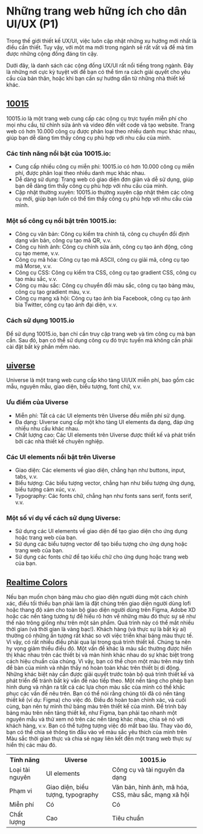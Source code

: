 # Những trang web hững ích cho dân UI/UX (P1)

Trong thế giới thiết kế UX/UI, việc luôn cập nhật những  xu hướng mới nhất là điều cần thiết. Tuy vậy, với một ma mới trong ngành sẽ rất vất vả để mà tìm được những cộng đồng đáng tin cậy.

Dưới đây, là danh sách các cộng đồng UX/UI rất nổi tiếng trong ngành. Đây là những nơi cực kỳ tuyệt vời để bạn có thể tìm ra cách giải quyết cho yêu cầu của bản thân, hoặc khi bạn cần sự hướng dẫn từ những nhà thiết kế khác.


## [10015](https://10015.io/)


10015.io là một trang web cung cấp các công cụ trực tuyến miễn phí cho mọi nhu cầu, từ chỉnh sửa ảnh và video đến viết code và tạo website. Trang web có hơn 10.000 công cụ được phân loại theo nhiều danh mục khác nhau, giúp bạn dễ dàng tìm thấy công cụ phù hợp với nhu cầu của mình.

### Các tính năng nổi bật của 10015.io:

- Cung cấp nhiều công cụ miễn phí: 10015.io có hơn 10.000 công cụ miễn phí, được phân loại theo nhiều danh mục khác nhau.
- Dễ dàng sử dụng: Trang web có giao diện đơn giản và dễ sử dụng, giúp bạn dễ dàng tìm thấy công cụ phù hợp với nhu cầu của mình.
- Cập nhật thường xuyên: 10015.io thường xuyên cập nhật thêm các công cụ mới, giúp bạn luôn có thể tìm thấy công cụ phù hợp với nhu cầu của mình.

### Một số công cụ nổi bật trên 10015.io:

- Công cụ văn bản: Công cụ kiểm tra chính tả, công cụ chuyển đổi định dạng văn bản, công cụ tạo mã QR, v.v.
- Công cụ hình ảnh: Công cụ chỉnh sửa ảnh, công cụ tạo ảnh động, công cụ tạo meme, v.v.
- Công cụ mã hóa: Công cụ tạo mã ASCII, công cụ giải mã, công cụ tạo mã Morse, v.v.
- Công cụ CSS: Công cụ kiểm tra CSS, công cụ tạo gradient CSS, công cụ tạo màu sắc, v.v.
- Công cụ màu sắc: Công cụ chuyển đổi màu sắc, công cụ tạo bảng màu, công cụ tạo gradient màu, v.v.
- Công cụ mạng xã hội: Công cụ tạo ảnh bìa Facebook, công cụ tạo ảnh bìa Twitter, công cụ tạo ảnh đại diện, v.v.

### Cách sử dụng 10015.io

Để sử dụng 10015.io, bạn chỉ cần truy cập trang web và tìm công cụ mà bạn cần. Sau đó, bạn có thể sử dụng công cụ đó trực tuyến mà không cần phải cài đặt bất kỳ phần mềm nào.

## [uiverse](https://uiverse.io/)

Universe là một trang web cung cấp kho tàng UI/UX miễn phí, bao gồm các mẫu, nguyên mẫu, giao diện, biểu tượng, font chữ, v.v.

### Ưu điểm của Uiverse

- Miễn phí: Tất cả các UI elements trên Uiverse đều miễn phí sử dụng.
- Đa dạng: Uiverse cung cấp một kho tàng UI elements đa dạng, đáp ứng nhiều nhu cầu khác nhau.
- Chất lượng cao: Các UI elements trên Uiverse được thiết kế và phát triển bởi các nhà thiết kế chuyên nghiệp.
### Các UI elements nổi bật trên Uiverse

- Giao diện: Các elements về giao diện, chẳng hạn như buttons, input, tabs, v.v.
- Biểu tượng: Các biểu tượng vector, chẳng hạn như biểu tượng ứng dụng, biểu tượng cảm xúc, v.v.
- Typography: Các fonts chữ, chẳng hạn như fonts sans serif, fonts serif, v.v.

### Một số ví dụ về cách sử dụng Uiverse:

- Sử dụng các UI elements về giao diện để tạo giao diện cho ứng dụng hoặc trang web của bạn.
- Sử dụng các biểu tượng vector để tạo biểu tượng cho ứng dụng hoặc trang web của bạn.
- Sử dụng các fonts chữ để tạo kiểu chữ cho ứng dụng hoặc trang web của bạn.

## [Realtime Colors]((https://realtimecolors.com/?colors=22210c-fcfcf7-39a7a2-ffffff-581f5b)https://realtimecolors.com/?colors=22210c-fcfcf7-39a7a2-ffffff-581f5b)
Nếu bạn muốn chọn bảng màu cho giao diện người dùng một cách chính xác, điều tối thiểu bạn phải làm là đặt chúng trên giao diện người dùng lofi hoặc thang độ xám cho toàn bộ giao diện người dùng trên Figma, Adobe XD hoặc các nền tảng tương tự để hiểu rõ hơn về những màu đó thực sự sẽ như thế nào trông giống như trên một sản phẩm.
Quá trình này có thể mất nhiều thời gian (và thời gian là vàng bạc!). Khách hàng (và thực sự là bất kỳ ai) thường có những ấn tượng rất khác so với việc triển khai bảng màu thực tế. Vì vậy, có rất nhiều điều phải qua lại trong quá trình thiết kế. Chúng ta nên hy vọng giảm thiểu điều đó.
Một vấn đề khác là màu sắc thường được hiển thị khác nhau trên các thiết bị và màn hình khác nhau do sự khác biệt trong cách hiệu chuẩn của chúng. Vì vậy, bạn có thể chọn một màu trên máy tính để bàn của mình và nhận thấy nó hoàn toàn khác trên thiết bị di động. Những khác biệt này cần được giải quyết trước toàn bộ quá trình thiết kế và phát triển để tránh bất kỳ vấn đề nào tiếp theo.
Một nền tảng cho phép bạn hình dung và nhận ra tất cả các lựa chọn màu sắc của mình có thể khắc phục các vấn đề nêu trên. Bạn có thể nói rằng chúng tôi đã có nền tảng thiết kế (ví dụ: Figma) cho việc đó. Điều đó hoàn toàn chính xác, và cuối cùng, bạn nên tự mình thử bảng màu trên thiết kế của mình.
Để trình bày bảng màu trên nền tảng thiết kế, như Figma, bạn phải tạo nhanh một nguyên mẫu và thử xem nó trên các nền tảng khác nhau, chia sẻ nó với khách hàng, v.v. Bạn có thể tưởng tượng việc đó mất bao lâu.
Thay vào đó, bạn có thể chia sẻ thông tin đầu vào về màu sắc yêu thích của mình trên Màu sắc thời gian thực và chia sẻ ngay liên kết đến một trang web thực sự hiển thị các màu đó.


<table data-sourcepos="37:1-42:33">
    <tbody>
        <tr data-sourcepos="37:1-37:34">
            <th data-sourcepos="37:1-37:11">Tính năng</th>
            <th data-sourcepos="37:13-37:21">Uiverse</th>
            <th data-sourcepos="37:23-37:32">10015.io</th>
        </tr>
        <tr data-sourcepos="39:1-39:65">
            <td data-sourcepos="39:1-39:17">Loại tài nguyên</td>
            <td data-sourcepos="39:19-39:31">UI elements</td>
            <td data-sourcepos="39:33-39:63">Công cụ và tài nguyên đa dạng</td>
        </tr>
        <tr data-sourcepos="40:1-40:102">
            <td data-sourcepos="40:1-40:9">Phạm vi</td>
            <td data-sourcepos="40:11-40:45">Giao diện, biểu tượng, typography</td>
            <td data-sourcepos="40:47-40:100">Văn bản, hình ảnh, mã hóa, CSS, màu sắc, mạng xã hội</td>
        </tr>
        <tr data-sourcepos="41:1-41:22">
            <td data-sourcepos="41:1-41:10">Miễn phí</td>
            <td data-sourcepos="41:12-41:15">Có</td>
            <td data-sourcepos="41:17-41:20">Có</td>
        </tr>
        <tr data-sourcepos="42:1-42:33">
            <td data-sourcepos="42:1-42:12">Chất lượng</td>
            <td data-sourcepos="42:14-42:18">Cao</td>
            <td data-sourcepos="42:20-42:31">Tiêu chuẩn</td>
        </tr>
    </tbody>
</table>
